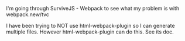 I'm going through SurviveJS - Webpack to see what my problem is with webpack.new/tvc

I have been trying to NOT use html-webpack-plugin so I can generate multiple files. However html-webpack-plugin can do this. See its doc.
